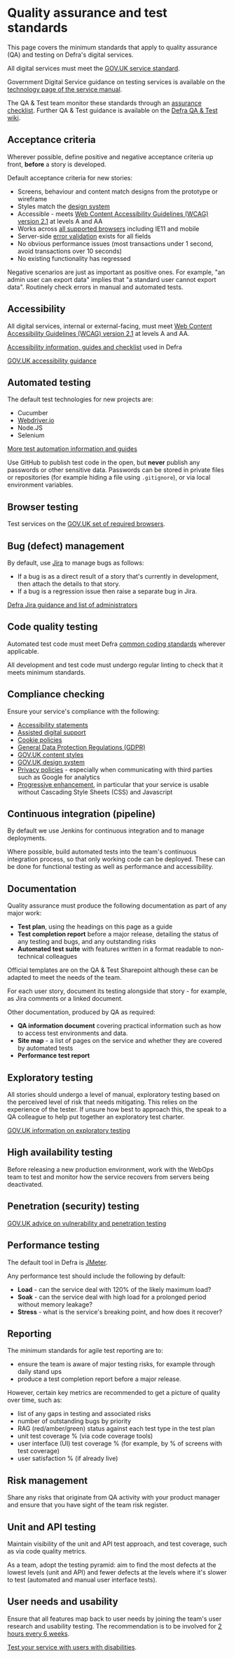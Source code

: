 # Quality assurance and test standards

This page covers the minimum standards that apply to quality assurance (QA) and testing on Defra's digital services.

All digital services must meet the [GOV.UK service standard](https://www.gov.uk/service-manual/service-standard).

Government Digital Service guidance on testing services is available on the [technology page of the service manual](https://www.gov.uk/service-manual/technology).

The QA & Test team monitor these standards through an [assurance checklist](https://github.com/DEFRA/qa-test/wiki/Assurance-checklist). Further QA & Test guidance is available on the [Defra QA & Test wiki](https://github.com/DEFRA/qa-test/wiki).

## Acceptance criteria

Wherever possible, define positive and negative acceptance criteria up front, **before** a story is developed.

Default acceptance criteria for new stories:

* Screens, behaviour and content match designs from the prototype or wireframe
* Styles match the [design system](https://design-system.service.gov.uk/)
* Accessible - meets [Web Content Accessibility Guidelines (WCAG) version 2.1](https://www.w3.org/WAI/standards-guidelines/wcag/glance/) at levels A and AA
* Works across [all supported browsers](https://www.gov.uk/service-manual/technology/designing-for-different-browsers-and-devices) including IE11 and mobile
* Server-side [error validation](https://design-system.service.gov.uk/components/error-message/) exists for all fields
* No obvious performance issues (most transactions under 1 second, avoid transactions over 10 seconds)
* No existing functionality has regressed

Negative scenarios are just as important as positive ones. For example, "an admin user can export data" implies that "a standard user cannot export data". Routinely check errors in manual and automated tests.

## Accessibility

All digital services, internal or external-facing, must meet [Web Content Accessibility Guidelines (WCAG) version 2.1](https://www.w3.org/WAI/standards-guidelines/wcag/glance/) at levels A and AA.

[Accessibility information, guides and checklist](https://github.com/DEFRA/qa-test/wiki/Accessibility) used in Defra

[GOV.UK accessibility guidance](https://www.gov.uk/service-manual/helping-people-to-use-your-service/making-your-service-accessible-an-introduction)

## Automated testing

The default test technologies for new projects are:

* Cucumber
* [Webdriver.io](https://webdriver.io/)
* Node.JS
* Selenium

[More test automation information and guides](https://github.com/DEFRA/qa-test/wiki/Automation)

Use GitHub to publish test code in the open, but **never** publish any passwords or other sensitive data. Passwords can be stored in private files or repositories (for example hiding a file using `.gitignore`), or via local environment variables.

## Browser testing

Test services on the [GOV.UK set of required browsers](https://www.gov.uk/service-manual/technology/designing-for-different-browsers-and-devices).

## Bug (defect) management

By default, use [Jira](https://www.atlassian.com/software/jira) to manage bugs as follows:

* If a bug is as a direct result of a story that's currently in development, then attach the details to that story.
* If a bug is a regression issue then raise a separate bug in Jira.

[Defra Jira guidance and list of administrators](https://github.com/DEFRA/qa-test/wiki/Jira)

## Code quality testing

Automated test code must meet Defra [common coding standards](https://github.com/DEFRA/software-development-standards/blob/master/standards/common_coding_standards.md) wherever applicable.

All development and test code must undergo regular linting to check that it meets minimum standards.

## Compliance checking

Ensure your service's compliance with the following:

* [Accessibility statements](https://www.gov.uk/guidance/make-your-website-or-app-accessible-and-publish-an-accessibility-statement)
* [Assisted digital support](https://www.gov.uk/service-manual/helping-people-to-use-your-service/assisted-digital-support-introduction)
* [Cookie policies](https://www.gov.uk/service-manual/technology/working-with-cookies-and-similar-technologies)
* [General Data Protection Regulations (GDPR)](https://www.gov.uk/government/publications/guide-to-the-general-data-protection-regulation)
* [GOV.UK content styles](https://www.gov.uk/guidance/content-design/writing-for-gov-uk)
* [GOV.UK design system](https://design-system.service.gov.uk/)
* [Privacy policies](https://www.gov.uk/service-manual/design/collecting-personal-information-from-users) - especially when communicating with third parties such as Google for analytics
* [Progressive enhancement](https://www.gov.uk/service-manual/technology/using-progressive-enhancement), in particular that your service is usable without Cascading Style Sheets (CSS) and Javascript

## Continuous integration (pipeline)

By default we use Jenkins for continuous integration and to manage deployments.

Where possible, build automated tests into the team's continuous integration process, so that only working code can be deployed. These can be done for functional testing as well as performance and accessibility.

## Documentation

Quality assurance must produce the following documentation as part of any major work:

* **Test plan**, using the headings on this page as a guide
* **Test completion report** before a major release, detailing the status of any testing and bugs, and any outstanding risks
* **Automated test suite** with features written in a format readable to non-technical colleagues

Official templates are on the QA & Test Sharepoint although these can be adapted to meet the needs of the team.

For each user story, document its testing alongside that story - for example, as Jira comments or a linked document.

Other documentation, produced by QA as required:

* **QA information document** covering practical information such as how to access test environments and data.
* **Site map** - a list of pages on the service and whether they are covered by automated tests
* **Performance test report**

## Exploratory testing

All stories should undergo a level of manual, exploratory testing based on the perceived level of risk that needs mitigating. This relies on the experience of the tester. If unsure how best to approach this, the speak to a QA colleague to help put together an exploratory test charter.

[GOV.UK information on exploratory testing](https://www.gov.uk/service-manual/technology/exploratory-testing)

## High availability testing

Before releasing a new production environment, work with the WebOps team to test and monitor how the service recovers from servers being deactivated.

## Penetration (security) testing

[GOV.UK advice on vulnerability and penetration testing](https://www.gov.uk/service-manual/technology/vulnerability-and-penetration-testing)

## Performance testing

The default tool in Defra is [JMeter](https://jmeter.apache.org/).

Any performance test should include the following by default:

* **Load** - can the service deal with 120% of the likely maximum load?
* **Soak** - can the service deal with high load for a prolonged period without memory leakage?
* **Stress** - what is the service's breaking point, and how does it recover?

## Reporting

The minimum standards for agile test reporting are to:

* ensure the team is aware of major testing risks, for example through daily stand ups
* produce a test completion report before a major release.

However, certain key metrics are recommended to get a picture of quality over time, such as:

* list of any gaps in testing and associated risks
* number of outstanding bugs by priority
* RAG (red/amber/green) status against each test type in the test plan
* unit test coverage % (via code coverage tools)
* user interface (UI) test coverage % (for example, by % of screens with test coverage)
* user satisfaction % (if already live)

## Risk management

Share any risks that originate from QA activity with your product manager and ensure that you have sight of the team risk register.

## Unit and API testing

Maintain visibility of the unit and API test approach, and test coverage, such as via code quality metrics.

As a team, adopt the testing pyramid: aim to find the most defects at the lowest levels (unit and API) and fewer defects at the levels where it's slower to test (automated and manual user interface tests).

## User needs and usability

Ensure that all features map back to user needs by joining the team's user research and usability testing. The recommendation is to be involved for [2 hours every 6 weeks](https://www.gov.uk/service-manual/user-research/how-user-research-improves-service-design).

[Test your service with users with disabilities](https://www.gov.uk/service-manual/user-research/running-research-sessions-with-people-with-disabilities).
